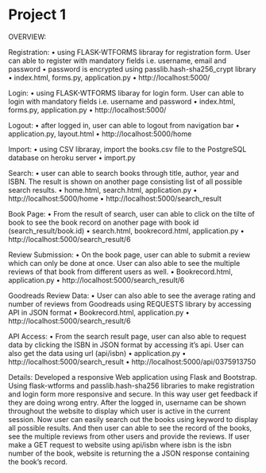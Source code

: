 # Project 1

OVERVIEW:

Registration: • using FLASK-WTFORMS libraray for registration form. User can able to register with mandatory fields i.e. username, email and password • password is encrypted using passlib.hash-sha256_crypt library • index.html, forms.py, application.py • http://localhost:5000/

Login: • using FLASK-WTFORMS libaray for login form. User can able to login with mandatory fields i.e. username and password • index.html, forms.py, application.py • http://localhost:5000/

Logout: • after logged in, user can able to logout from navigation bar • application.py, layout.html • http://localhost:5000/home

Import: • using CSV libraray, import the books.csv file to the PostgreSQL database on heroku server • import.py

Search: • user can able to search books through title, author, year and ISBN. The result is shown on another page consisting list of all possible search results. • home.html, search.html, application.py • http://localhost:5000/home • http://localhost:5000/search_result

Book Page: • From the result of search, user can able to click on the tilte of book to see the book record on another page with book id (search_result/book.id) • search.html, bookrecord.html, application.py • http://localhost:5000/search_result/6

Review Submission: • On the book page, user can able to submit a review which can only be done at once. User can also able to see the multiple reviews of that book from different users as well. • Bookrecord.html, application.py • http://localhost:5000/search_result/6

Goodreads Review Data: • User can also able to see the average rating and number of reviews from Goodreads using REQUESTS library by accessing API in JSON format • Bookrecord.html, application.py • http://localhost:5000/search_result/6

API Access: • From the search result page, user can also able to request data by clicking the ISBN in JSON format by accessing it’s api. User can also get the data using url (api/isbn) • application.py • http://localhost:5000/search_result • http://localhost:5000/api/0375913750

Details: Developed a responsive Web application using Flask and Bootstrap. Using flask-wtforms and passlib.hash-sha256 libraries to make registration and login form more responsive and secure. In this way user get feedback if they are doing wrong entry. After the logged in, username can be shown throughout the website to display which user is active in the current session. Now user can easily search out the books using keyword to display all possible results. And then user can able to see the record of the books, see the multiple reviews from other users and provide the reviews. If user make a GET request to website using api/isbn where isbn is the isbn number of the book, website is returning the a JSON response containing the book’s record.

